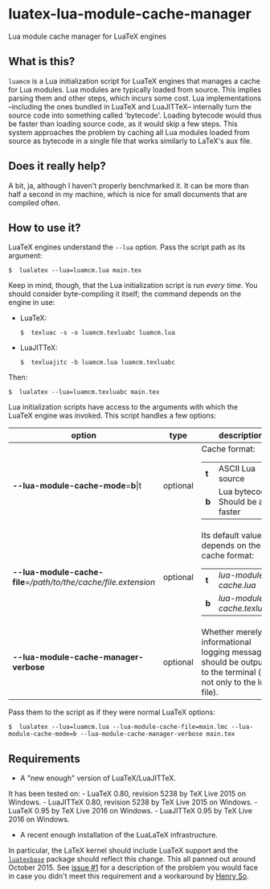 # luatex-lua-module-cache-manager
Lua module cache manager for LuaTeX engines

## What is this? ##
`luamcm` is a Lua initialization script for LuaTeX engines that manages a cache for Lua modules. Lua modules are typically loaded from source. This implies parsing them and other steps, which incurs some cost. Lua implementations –including the ones bundled in LuaTeX and LuaJITTeX– internally turn the source code into something called 'bytecode'. Loading bytecode would thus be faster than loading source code, as it would skip a few steps. This system approaches the problem by caching all Lua modules loaded from source as bytecode in a single file that works similarly to LaTeX's aux file.

## Does it really help? ##
A bit, ja, although I haven't properly benchmarked it. It can be more than half a second in my machine, which is nice for small documents that are compiled often.

## How to use it? ##
LuaTeX engines understand the `--lua` option. Pass the script path as its argument:

    $  lualatex --lua=luamcm.lua main.tex

Keep in mind, though, that the Lua initialization script is run *every time*. You should consider byte-compiling it itself; the command depends on the engine in use:

* LuaTeX:

    ```
    $  texluac -s -o luamcm.texluabc luamcm.lua
    ```
* LuaJITTeX:

    ```
    $  texluajitc -b luamcm.lua luamcm.texluabc
    ```

Then:

    $  lualatex --lua=luamcm.texluabc main.tex

Lua initialization scripts have access to the arguments with which the LuaTeX engine was invoked. This script handles a few options:

option | type | description
------------ | ------------- | ------------
**--lua-module-cache-mode**=**b**\|t | optional | Cache format:<table><tr><td>**t**</td><td>ASCII Lua source</td></tr><tr><td>**b**</td><td>Lua bytecode. Should be a bit faster</td></tr></table>
**--lua-module-cache-file**=_/path/to/the/cache/file.extension_ | optional | Its default value depends on the cache format:<table><tr><td>**t**</td><td>_lua-module-cache.lua_</td></tr><tr><td>**b**</td><td>_lua-module-cache.texluabc_</td></tr></table>
**--lua-module-cache-manager-verbose** | optional | Whether merely informational logging messages should be outputted to the terminal (and not only to the log file).

Pass them to the script as if they were normal LuaTeX options:

    $  lualatex --lua=luamcm.lua --lua-module-cache-file=main.lmc --lua-module-cache-mode=b --lua-module-cache-manager-verbose main.tex

## Requirements ##
* A "new enough" version of LuaTeX/LuaJITTeX.

 It has been tested on:
    -  LuaTeX 0.80, revision 5238 by TeX Live 2015 on Windows.
    -  LuaJITTeX 0.80, revision 5238 by TeX Live 2015 on Windows.
    -  LuaTeX 0.95 by TeX Live 2016 on Windows.
    -  LuaJITTeX 0.95 by TeX Live 2016 on Windows.
* A recent enough installation of the LuaLaTeX infrastructure.

 In particular, the LaTeX kernel should include LuaTeX support and the [`luatexbase`](http://www.ctan.org/pkg/luatexbase) package should reflect this change. This all panned out around October 2015. See [issue #1](https://github.com/kalrish/luatex-lua-module-cache-manager/issues/1) for a description of the problem you would face in case you didn't meet this requirement and a workaround by [Henry So](https://github.com/henryso).